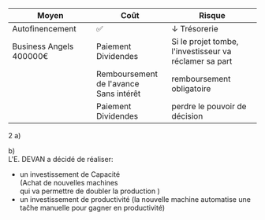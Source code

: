 | Moyen                   | Coût                                             | Risque                                                      |
| ----------------------- | ------------------------------------------------ | ----------------------------------------------------------- |
| Autofinencement         | ✅                                               | ↓ Trésorerie                                                |
| Business Angels 400000€ | Paiement Dividendes                              | Si le projet tombe, <br> l'investisseur va réclamer sa part |
|                         | Remboursement <br> de l'avance <br> Sans intérêt | remboursement obligatoire                                   | 
|                         | Paiement <br> Dividendes                         | perdre le pouvoir de décision                               |



2 a)    

b)  
L'E. DEVAN a décidé de réaliser:  
- un investissement de Capacité  
  (Achat de nouvelles machines  
  qui va permettre de doubler
  la production )
- un investissement de productivité
  (la nouvelle machine automatise une
  taĉhe manuelle pour gagner en productivité)

